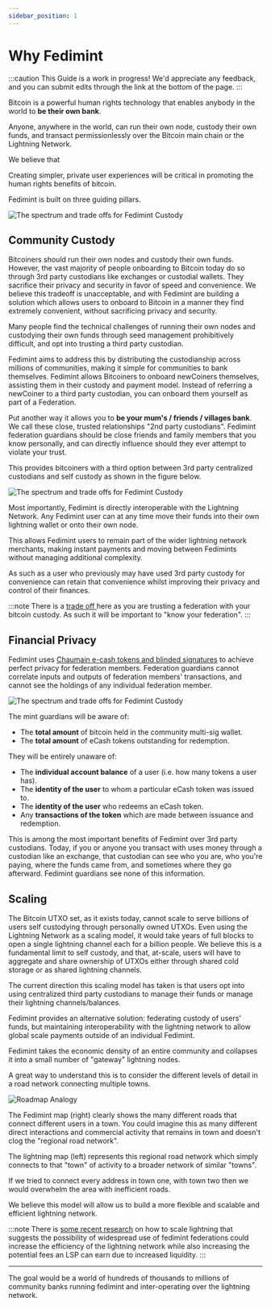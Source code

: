 ```yaml
---
sidebar_position: 1
---
```


# Why Fedimint

:::caution
This Guide is a work in progress! We'd appreciate any feedback, and you can submit edits through the link at the bottom of the page.
:::

Bitcoin is a powerful human rights technology that enables anybody in the world to **be their own bank**.

Anyone, anywhere in the world, can run their own node, custody their own funds, and transact permissionlessly over the Bitcoin main chain or the Lightning Network.

We believe that

Creating simpler, private user experiences will be critical in promoting the human rights benefits of bitcoin.

Fedimint is built on three guiding pillars.

![The spectrum and trade offs for Fedimint Custody](/img/raw-figures/fm-benefits.excalidraw.png)

## Community Custody

Bitcoiners should run their own nodes and custody their own funds. However, the vast majority of people onboarding to Bitcoin today do so through 3rd party custodians like exchanges or custodial wallets. They sacrifice their privacy and security in favor of speed and convenience. We believe this tradeoff is unacceptable, and with Fedimint are building a solution which allows users to onboard to Bitcoin in a manner they find extremely convenient, without sacrificing privacy and security.

Many people find the technical challenges of running their own nodes and custodying their own funds through seed management prohibitively difficult, and opt into trusting a third party custodian.

Fedimint aims to address this by distributing the custodianship across millions of communities, making it simple for communities to bank themselves. Fedimint allows Bitcoiners to onboard newCoiners themselves, assisting them in their custody and payment model. Instead of referring a newCoiner to a third party custodian, you can onboard them yourself as part of a Federation.

Put another way it allows you to **be your mum's / friends / villages bank**. We call these close, trusted relationships "2nd party custodians". Fedimint federation guardians should be close friends and family members that you know personally, and can directly influence should they ever attempt to violate your trust.

This provides bitcoiners with a third option between 3rd party centralized custodians and self custody as shown in the figure below.

![The spectrum and trade offs for Fedimint Custody](/img/raw-figures/fm-spectrum-custody.excalidraw.png)

Most importantly, Fedimint is directly interoperable with the Lightning Network. Any Fedimint user can at any time move their funds into their own lightning wallet or onto their own node.

This allows Fedimint users to remain part of the wider lightning network merchants, making instant payments and moving between Fedimints without managing additional complexity.

As such as a user who previously may have used 3rd party custody for convenience can retain that convenience whilst improving their privacy and control of their finances.

:::note
There is a [trade off ](../CommonTerms/CustodialRisk) here as you are trusting a federation with your bitcoin custody. As such it will be important to "know your federation".
:::

## Financial Privacy

Fedimint uses [Chaumain e-cash tokens and blinded signatures](/docs/CommonTerms/Blind%20Signatures) to achieve perfect privacy for federation members. Federation guardians cannot correlate inputs and outputs of federation members' transactions, and cannot see the holdings of any individual federation member.

![The spectrum and trade offs for Fedimint Custody](/img/raw-figures/fm-privacy-firewall.excalidraw.png)

The mint guardians will be aware of:

- The **total amount** of bitcoin held in the community multi-sig wallet.
- The **total amount** of eCash tokens outstanding for redemption.

They will be entirely unaware of:

- The **individual account balance** of a user (i.e. how many tokens a user has).
- The **identity of the user** to whom a particular eCash token was issued to.
- The **identity of the user** who redeems an eCash token.
- Any **transactions of the token** which are made between issuance and redemption.

This is among the most important benefits of Fedimint over 3rd party custodians. Today, if you or anyone you transact with uses money through a custodian like an exchange, that custodian can see who you are, who you're paying, where the funds came from, and sometimes where they go afterward. Fedimint guardians see none of this information.

## Scaling

The Bitcoin UTXO set, as it exists today, cannot scale to serve billions of users self custodying through personally owned UTXOs. Even using the Lightning Network as a scaling model, it would take years of full blocks to open a single lightning channel each for a billion people. We believe this is a fundamental limit to self custody, and that, at-scale, users will have to aggregate and share ownership of UTXOs either through shared cold storage or as shared lightning channels.

The current direction this scaling model has taken is that users opt into using centralized third party custodians to manage their funds or manage their lightning channels/balances.

Fedimint provides an alternative solution: federating custody of users' funds, but maintaining interoperability with the lightning network to allow global scale payments outside of an individual Fedimint.

Fedimint takes the economic density of an entire community and collapses it into a small number of "gateway" lightning nodes.

A great way to understand this is to consider the different levels of detail in a road network connecting multiple towns.

![Roadmap Analogy](/img/raw-figures/fm-roadmap-analogy.excalidraw.png)

The Fedimint map (right) clearly shows the many different roads that connect different users in a town. You could imagine this as many different direct interactions and commercial activity that remains in town and doesn't clog the "regional road network".

The lightning map (left) represents this regional road network which simply connects to that "town" of activity to a broader network of similar "towns".

If we tried to connect every address in town one, with town two then we would overwhelm the area with inefficient roads.

We believe this model will allow us to build a more flexible and scalable and efficient lightning network.

:::note
There is [some recent research](https://github.com/renepickhardt/mpp-splitter/issues/12#issuecomment-1143772489) on how to scale lightning that suggests the possibility of widespread use of fedimint federations could increase the efficiency of the lightning network while also increasing the potential fees an LSP can earn due to increased liquidity.
:::

---

The goal would be a world of hundreds of thousands to millions of community banks running fedimint and inter-operating over the lightning network.
